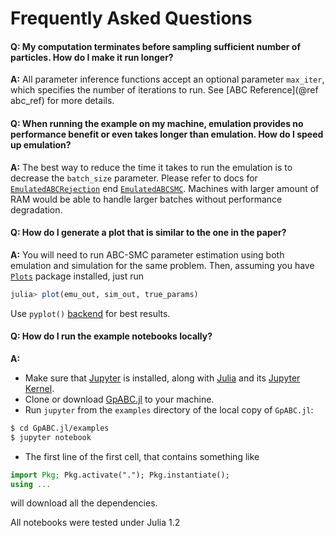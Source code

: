 # Frequently Asked Questions

#### Q: My computation terminates before sampling sufficient number of particles. How do I make it run longer?
**A:** All parameter inference functions accept an optional parameter `max_iter`, which specifies the number of iterations to run. See [ABC Reference](@ref abc_ref) for more details.

#### Q: When running the example on my machine, emulation provides no performance benefit or even takes longer than emulation. How do I speed up emulation?
**A:** The best way to reduce the time it takes to run the emulation is to decrease the `batch_size` parameter. Please refer to docs for [`EmulatedABCRejection`](@ref) end [`EmulatedABCSMC`](@ref). Machines with larger amount of RAM would be able to handle larger batches without performance degradation.

#### Q: How do I generate a plot that is similar to the one in the paper?
**A:** You will need to run ABC-SMC parameter estimation using both emulation and simulation for the same problem. Then, assuming you have [`Plots`](https://github.com/JuliaPlots/Plots.jl/) package installed, just run
```julia
julia> plot(emu_out, sim_out, true_params)
```
Use `pyplot()` [backend](https://docs.juliaplots.org/latest/backends/) for best results.

#### Q: How do I run the example notebooks locally?
**A:**
* Make sure that [Jupyter](https://jupyter.org/) is installed, along with [Julia](https://www.julialang.org/) and its [Jupyter Kernel](https://github.com/JuliaLang/IJulia.jl).
* Clone or download [GpABC.jl](https://github.com/tanhevg/GpABC.jl) to your machine.
* Run `jupyter` from the `examples` directory of the local copy of `GpABC.jl`:
```bash
$ cd GpABC.jl/examples
$ jupyter notebook
```
* The first line of the first cell, that contains something like
```julia
import Pkg; Pkg.activate("."); Pkg.instantiate();
using ...
```
will download all the dependencies.

All notebooks were tested under Julia 1.2
